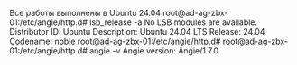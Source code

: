 Все работы выполнены в Ubuntu 24.04
root@ad-ag-zbx-01:/etc/angie/http.d# lsb_release -a
No LSB modules are available.
Distributor ID: Ubuntu
Description:    Ubuntu 24.04 LTS
Release:        24.04
Codename:       noble
root@ad-ag-zbx-01:/etc/angie/http.d#
root@ad-ag-zbx-01:/etc/angie/http.d# angie -v
Angie version: Angie/1.7.0
